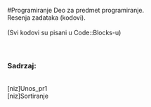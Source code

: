#Programiranje
Deo za predmet programiranje.<br />
Resenja zadataka (kodovi).<br /><br />
(Svi kodovi su pisani u Code::Blocks-u)<br /><br /><br />

<h3>Sadrzaj:</h3><br />
[niz]Unos_pr1<br />
[niz]Sortiranje<br />
